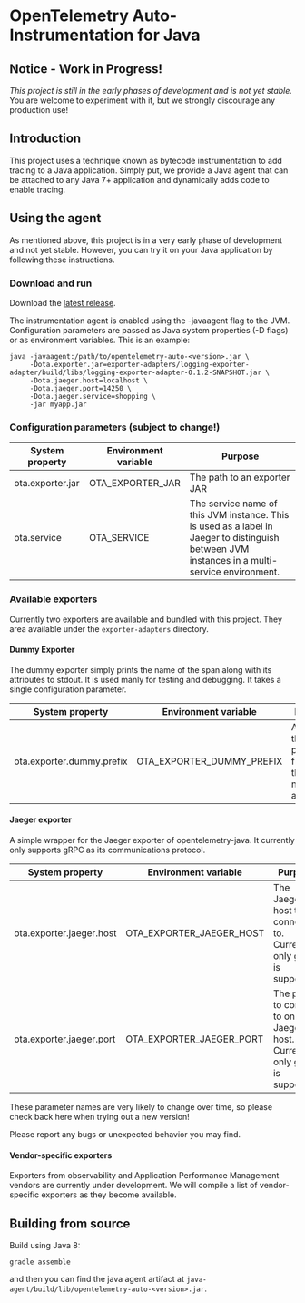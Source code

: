 # OpenTelemetry Auto-Instrumentation for Java

## Notice - Work in Progress!
*This project is still in the early phases of development and is not yet stable.* You are welcome to experiment with it, 
but we strongly discourage any production use!

## Introduction
This project uses a technique known as bytecode instrumentation to add tracing to a Java application.
Simply put, we provide a Java agent that can be attached to any Java 7+ application and dynamically adds code to enable tracing. 

## Using the agent
As mentioned above, this project is in a very early phase of development and not yet stable. 
However, you can try it on your Java application by following these instructions.

### Download and run

Download the [latest release](https://github.com/open-telemetry/opentelemetry-auto-instr-java/releases).

The instrumentation agent is enabled using the -javaagent flag to the JVM. Configuration parameters are passed 
as Java system properties (-D flags) or as environment variables. This is an example:

```
java -javaagent:/path/to/opentelemetry-auto-<version>.jar \
     -Dota.exporter.jar=exporter-adapters/logging-exporter-adapter/build/libs/logging-exporter-adapter-0.1.2-SNAPSHOT.jar \
     -Dota.jaeger.host=localhost \
     -Dota.jaeger.port=14250 \
     -Dota.jaeger.service=shopping \
     -jar myapp.jar
```

### Configuration parameters (subject to change!)
System property | Environment variable | Purpose
--- | --- | ---
ota.exporter.jar | OTA_EXPORTER_JAR | The path to an exporter JAR
ota.service | OTA_SERVICE | The service name of this JVM instance. This is used as a label in Jaeger to distinguish between JVM instances in a multi-service environment.

### Available exporters
Currently two exporters are available and bundled with this project. They area available under the ```exporter-adapters``` directory. 

#### Dummy Exporter
The dummy exporter simply prints the name of the span along with its attributes to stdout. It is used manly
for testing and debugging. It takes a single configuration parameter.

System property | Environment variable | Purpose
--- | --- | ---
ota.exporter.dummy.prefix | OTA_EXPORTER_DUMMY_PREFIX | A string that is printed in front of the span name and attributes.

#### Jaeger exporter
A simple wrapper for the Jaeger exporter of opentelemetry-java. It currently only supports gRPC as its communications protocol.

System property | Environment variable | Purpose
--- | --- | ---
ota.exporter.jaeger.host | OTA_EXPORTER_JAEGER_HOST | The Jaeger host to connect to. Currently only gRPC is supported.
ota.exporter.jaeger.port | OTA_EXPORTER_JAEGER_PORT | The port to connect to on the Jaeger host. Currently only gRPC is supported

These parameter names are very likely to change over time, so please check back here when trying out a new version!

Please report any bugs or unexpected behavior you may find.

#### Vendor-specific exporters
Exporters from observability and Application Performance Management vendors are currently under development. We will compile a list of vendor-specific exporters as they become available.

## Building from source

Build using Java 8:

```gradle assemble```

and then you can find the java agent artifact at `java-agent/build/lib/opentelemetry-auto-<version>.jar`.

